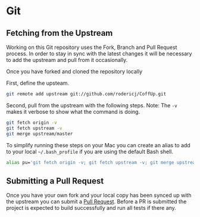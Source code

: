 # Git

## Fetching from the Upstream

Working on this Git repository uses the Fork, Branch and Pull Request 
process. In order to stay in sync with the latest changes it will be
necessary to add the upstream and pull from it occasionally.

Once you have forked and cloned the repository locally

First, define the upsteam.

```sh
git remote add upstream git://github.com/rodericj/CoffUp.git
```

Second, pull from the upstream with the following steps. Note: The `-v` 
makes it verbose to show what the command is doing.

```sh
git fetch origin -v
git fetch upstream -v
git merge upstream/master
```

To simplify running these steps on your Mac you can create an alias
to add to your local `~/.bash_profile` if you are using the default
Bash shell.

```sh
alias pu='git fetch origin -v; git fetch upstream -v; git merge upstream/master'
```

## Submitting a Pull Request

Once you have your own fork and your local copy has been synced up
with the upstream you can submit a [Pull Request][PR]. Before a
PR is submitted the project is expected to build successfully and
run all tests if there any.

[PR]: https://help.github.com/articles/using-pull-requests/
